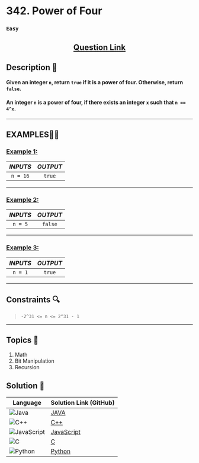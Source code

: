 # 342. Power of Four

### `Easy`


<h2 align="center">
<a href="https://leetcode.com/problems/power-of-four/description/"><strong>Question Link</strong></a>
</h2>


## Description 📑

#### Given an integer `n`, return `true` if it is a power of four. Otherwise, return `false`.

#### An integer `n` is a power of four, if there exists an integer `x` such that `n == 4^x`.

---

## **EXAMPLES**💫✨ </br>

<h3>

<ins>**Example 1**:</ins> </br>


| _INPUTS_ | _OUTPUT_ |
| :-----------: | :-----------: |
| `n = 16` | `true` |

</h3>

____
<h3>

<ins>**Example 2**:</ins> </br>

| _INPUTS_ | _OUTPUT_ |
| :-----------: | :-----------: |
| `n = 5` | `false` |

</h3>

___

<h3>

<ins>**Example 3**:</ins> </br>

| _INPUTS_ | _OUTPUT_ |
| :-----------: | :-----------: |
| `n = 1` | `true` |

</h3>


___

## Constraints 🔍

> `-2^31 <= n <= 2^31 - 1`

___

## Topics 📝

1. Math
2. Bit Manipulation
3. Recursion


## Solution 📃

|  Language   |  Solution Link (GitHub) |
| ------------- | ------------- |
|  ![Java](https://img.shields.io/badge/java-%23ED8B00.svg?style=flat&logo=openjdk&logoColor=white)  | [JAVA]() |
|  ![C++](https://img.shields.io/badge/c++-%2300599C.svg?style=plastic&logo=c%2B%2B&logoColor=white)  | [C++]()  |
|  ![JavaScript](https://img.shields.io/badge/javascript-%23323330.svg?style=flat&logo=javascript&logoColor=%23F7DF1E)  | [JavaScript]() |
|![C](https://img.shields.io/badge/c-%2300599C.svg?style=plastic&logo=c&logoColor=white)| [C]() |
|![Python](https://img.shields.io/badge/python-3670A0?style=plastic&logo=python&logoColor=ffdd54)| [Python]() |
